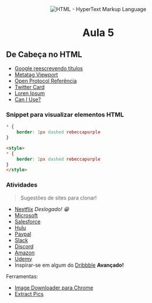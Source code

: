 <div align="center">
  <img  src="../images/h/7.png" alt="HTML - HyperText Markup Language">

# Aula 5

</div>

## De Cabeça no HTML

- [Google reescrevendo títulos](https://developers.google.com/search/blog/2021/08/update-to-generating-page-titles)
- [Metatag Viewport](https://developer.mozilla.org/en-US/docs/Web/HTML/Viewport_meta_tag)
- [Open Protocol Referência](https://ogp.me/)
- [Twitter Card](https://developer.twitter.com/en/docs/twitter-for-websites/cards/guides/getting-started)
- [Loren Ipsum](https://loremipsum.io/ultimate-list-of-lorem-ipsum-generators/)
- [Can I Use?](https://caniuse.com/)


### Snippet para visualizar elementos HTML

```css
* {
	border: 1px dashed rebeccapurple
}
```

```html
<style>
* {
	border: 1px dashed rebeccapurple
}
</style>
```

### Atividades

> Sugestões de sites para clonar!

- [Nextflix](https://www.netflix.com/) _Deslogado! 😁_
- [Microsoft](https://www.microsoft.com/pt-br)
- [Salesforce](https://www.salesforce.com/)
- [Hulu](https://www.hulu.com/welcome)
- [Paypal](https://www.paypal.com/us/home)
- [Slack](https://slack.com/)
- [Discord](https://discord.com/)
- [Amazon](https://www.amazon.com.br/)
- [Udemy](https://www.udemy.com/)
- Inspirar-se em algum do [Dribbble](https://dribbble.com/tags/website) **Avançado!**

Ferramentas:

- [Image Downloader para Chrome](https://chrome.google.com/webstore/detail/image-downloader/cnpniohnfphhjihaiiggeabnkjhpaldj)
- [Extract Pics](https://extract.pics/)
